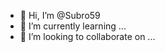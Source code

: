 - 👋 Hi, I’m @Subro59
- 🌱 I’m currently learning ...
- 💞️ I’m looking to collaborate on ...

<!---
Subro59/Subro59 is a ✨ special ✨ repository because its `README.md` (this file) appears on your GitHub profile.
You can click the Preview link to take a look at your changes.
--->
